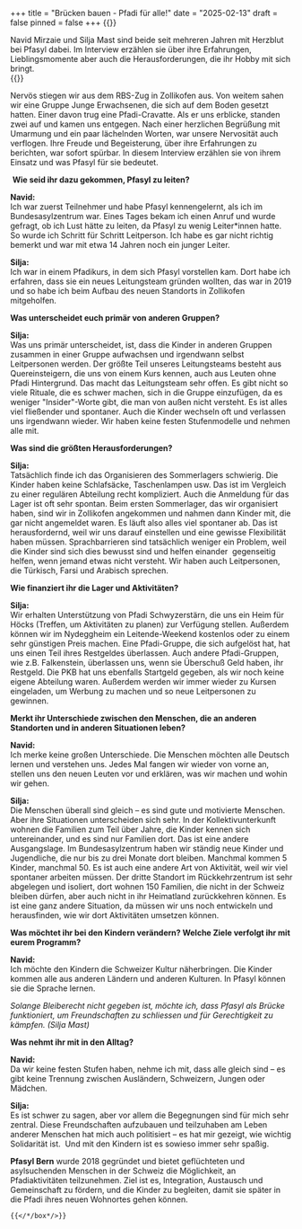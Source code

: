 +++
title = "Brücken bauen - Pfadi für alle!"
date = "2025-02-13"
draft = false
pinned = false
+++
{{<lead>}}

Navid Mirzaie und Silja Mast sind beide seit mehreren Jahren mit Herzblut bei Pfasyl dabei. Im Interview erzählen sie über ihre Erfahrungen, Lieblingsmomente aber auch die Herausforderungen, die ihr Hobby mit sich bringt.\
{{</lead>}}

Nervös stiegen wir aus dem RBS-Zug in Zollikofen aus. Von weitem sahen wir eine Gruppe Junge Erwachsenen, die sich auf dem Boden gesetzt hatten. Einer davon trug eine Pfadi-Cravatte. Als er uns erblicke, standen zwei auf und kamen uns entgegen. Nach einer herzlichen Begrüßung mit Umarmung und ein paar lächelnden Worten, war unsere Nervosität auch verflogen. Ihre Freude und Begeisterung, über ihre Erfahrungen zu berichten, war sofort spürbar. In diesem Interview erzählen sie von ihrem Einsatz und was Pfasyl für sie bedeutet.

 **Wie seid ihr dazu gekommen, Pfasyl zu leiten?**

**Navid:**\
Ich war zuerst Teilnehmer und habe Pfasyl kennengelernt, als ich im Bundesasylzentrum war. Eines Tages bekam ich einen Anruf und wurde gefragt, ob ich Lust hätte zu leiten, da Pfasyl zu wenig Leiter*innen hatte. So wurde ich Schritt für Schritt Leitperson. Ich habe es gar nicht richtig bemerkt und war mit etwa 14 Jahren noch ein junger Leiter.

**Silja:**\
Ich war in einem Pfadikurs, in dem sich Pfasyl vorstellen kam. Dort habe ich erfahren, dass sie ein neues Leitungsteam gründen wollten, das war in 2019 und so habe ich beim Aufbau des neuen Standorts in Zollikofen mitgeholfen.

**Was unterscheidet euch primär von anderen Gruppen?**

**Silja:**\
Was uns primär unterscheidet, ist, dass die Kinder in anderen Gruppen zusammen in einer Gruppe aufwachsen und irgendwann selbst Leitpersonen werden. Der größte Teil unseres Leitungsteams besteht aus Quereinsteigern, die uns von einem Kurs kennen, auch aus Leuten ohne Pfadi Hintergrund. Das macht das Leitungsteam sehr offen. Es gibt nicht so viele Rituale, die es schwer machen, sich in die Gruppe einzufügen, da es weniger "Insider"-Worte gibt, die man von außen nicht versteht. Es ist alles viel fließender und spontaner. Auch die Kinder wechseln oft und verlassen uns irgendwann wieder. Wir haben keine festen Stufenmodelle und nehmen alle mit.

**Was sind die größten Herausforderungen?**

**Silja:**\
Tatsächlich finde ich das Organisieren des Sommerlagers schwierig. Die Kinder haben keine Schlafsäcke, Taschenlampen usw. Das ist im Vergleich zu einer regulären Abteilung recht kompliziert. Auch die Anmeldung für das Lager ist oft sehr spontan. Beim ersten Sommerlager, das wir organisiert haben, sind wir in Zollikofen angekommen und nahmen dann Kinder mit, die gar nicht angemeldet waren. Es läuft also alles viel spontaner ab. Das ist herausfordernd, weil wir uns darauf einstellen und eine gewisse Flexibilität haben müssen. Sprachbarrieren sind tatsächlich weniger ein Problem, weil die Kinder sind sich dies bewusst sind und helfen einander  gegenseitig helfen, wenn jemand etwas nicht versteht. Wir haben auch Leitpersonen, die Türkisch, Farsi und Arabisch sprechen.

**Wie finanziert ihr die Lager und Aktivitäten?**

**Silja:**\
Wir erhalten Unterstützung von Pfadi Schwyzerstärn, die uns ein Heim für Höcks (Treffen, um Aktivitäten zu planen) zur Verfügung stellen. Außerdem können wir im Nydeggheim ein Leitende-Weekend kostenlos oder zu einem sehr günstigen Preis machen. Eine Pfadi-Gruppe, die sich aufgelöst hat, hat uns einen Teil ihres Restgeldes überlassen. Auch andere Pfadi-Gruppen, wie z.B. Falkenstein, überlassen uns, wenn sie Überschuß Geld haben, ihr Restgeld. Die PKB hat uns ebenfalls Startgeld gegeben, als wir noch keine eigene Abteilung waren. Außerdem werden wir immer wieder zu Kursen eingeladen, um Werbung zu machen und so neue Leitpersonen zu gewinnen.

**Merkt ihr Unterschiede zwischen den Menschen, die an anderen Standorten und in anderen Situationen leben?**

**Navid:**\
Ich merke keine großen Unterschiede. Die Menschen möchten alle Deutsch lernen und verstehen uns. Jedes Mal fangen wir wieder von vorne an, stellen uns den neuen Leuten vor und erklären, was wir machen und wohin wir gehen.

**Silja:**\
Die Menschen überall sind gleich – es sind gute und motivierte Menschen. Aber ihre Situationen unterscheiden sich sehr. In der Kollektivunterkunft wohnen die Familien zum Teil über Jahre, die Kinder kennen sich untereinander, und es sind nur Familien dort. Das ist eine andere Ausgangslage. Im Bundesasylzentrum haben wir ständig neue Kinder und Jugendliche, die nur bis zu drei Monate dort bleiben. Manchmal kommen 5 Kinder, manchmal 50. Es ist auch eine andere Art von Aktivität, weil wir viel spontaner arbeiten müssen. Der dritte Standort im Rückkehrzentrum ist sehr abgelegen und isoliert, dort wohnen 150 Familien, die nicht in der Schweiz bleiben dürfen, aber auch nicht in ihr Heimatland zurückkehren können. Es ist eine ganz andere Situation, da müssen wir uns noch entwickeln und herausfinden, wie wir dort Aktivitäten umsetzen können.

**Was möchtet ihr bei den Kindern verändern? Welche Ziele verfolgt ihr mit eurem Programm?**

**Navid:**\
Ich möchte den Kindern die Schweizer Kultur näherbringen. Die Kinder kommen alle aus anderen Ländern und anderen Kulturen. In Pfasyl können sie die Sprache lernen. 

*Solange Bleiberecht nicht gegeben ist, möchte ich, dass Pfasyl als Brücke funktioniert, um Freundschaften zu schliessen und für Gerechtigkeit zu kämpfen. (Silja Mast)*

**Was nehmt ihr mit in den Alltag?**

**Navid:**\
Da wir keine festen Stufen haben, nehme ich mit, dass alle gleich sind – es gibt keine Trennung zwischen Ausländern, Schweizern, Jungen oder Mädchen.

**Silja:**\
Es ist schwer zu sagen, aber vor allem die Begegnungen sind für mich sehr zentral. Diese Freundschaften aufzubauen und teilzuhaben am Leben anderer Menschen hat mich auch politisiert – es hat mir gezeigt, wie wichtig Solidarität ist.  Und mit den Kindern ist es sowieso immer sehr spaßig.

**Pfasyl Bern** wurde 2018 gegründet und bietet geflüchteten und asylsuchenden Menschen in der Schweiz die Möglichkeit, an Pfadiaktivitäten teilzunehmen. Ziel ist es, Integration, Austausch und Gemeinschaft zu fördern, und die Kinder zu begleiten, damit sie später in die Pfadi ihres neuen Wohnortes gehen können.

`{{</*/box*/>}}`